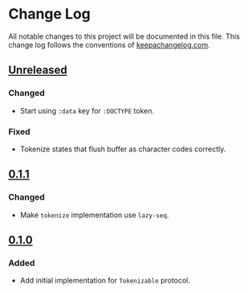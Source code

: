 # Change Log
All notable changes to this project will be documented in this file. This change log follows the conventions of [keepachangelog.com](http://keepachangelog.com/).

## [Unreleased]
### Changed
- Start using `:data` key for `:DOCTYPE` token.

### Fixed
- Tokenize states that flush buffer as character codes correctly.

## [0.1.1]
### Changed
- Make `tokenize` implementation use `lazy-seq`.

## [0.1.0]
### Added
- Add initial implementation for `Tokenizable` protocol.

[Unreleased]: https://github.com/gfjalar/data.html/compare/v0.1.1...HEAD
[0.1.1]: https://github.com/gfjalar/data.html/releases/tag/v0.1.1
[0.1.0]: https://github.com/gfjalar/data.html/releases/tag/v0.1.0

